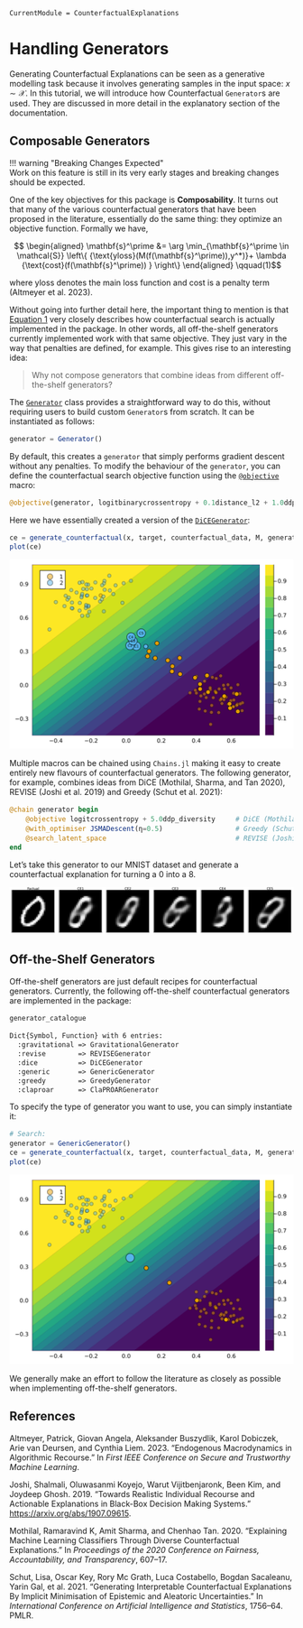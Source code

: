 
``` @meta
CurrentModule = CounterfactualExplanations 
```

# Handling Generators

Generating Counterfactual Explanations can be seen as a generative modelling task because it involves generating samples in the input space: $x \sim \mathcal{X}$. In this tutorial, we will introduce how Counterfactual `Generator`s are used. They are discussed in more detail in the explanatory section of the documentation.

## Composable Generators

!!! warning "Breaking Changes Expected"  
    Work on this feature is still in its very early stages and breaking changes should be expected.

One of the key objectives for this package is **Composability**. It turns out that many of the various counterfactual generators that have been proposed in the literature, essentially do the same thing: they optimize an objective function. Formally we have,

$$
\begin{aligned}
\mathbf{s}^\prime &= \arg \min_{\mathbf{s}^\prime \in \mathcal{S}} \left\{  {\text{yloss}(M(f(\mathbf{s}^\prime)),y^*)}+ \lambda {\text{cost}(f(\mathbf{s}^\prime)) }  \right\} 
\end{aligned} 
 \qquad(1)$$

where $\text{yloss}$ denotes the main loss function and $\text{cost}$ is a penalty term (Altmeyer et al. 2023).

Without going into further detail here, the important thing to mention is that [Equation 1](#eq-general) very closely describes how counterfactual search is actually implemented in the package. In other words, all off-the-shelf generators currently implemented work with that same objective. They just vary in the way that penalties are defined, for example. This gives rise to an interesting idea:

> Why not compose generators that combine ideas from different off-the-shelf generators?

The [`Generator`](@ref) class provides a straightforward way to do this, without requiring users to build custom `Generator`s from scratch. It can be instantiated as follows:

``` julia
generator = Generator()
```

By default, this creates a `generator` that simply performs gradient descent without any penalties. To modify the behaviour of the `generator`, you can define the counterfactual search objective function using the [`@objective`](@ref) macro:

``` julia
@objective(generator, logitbinarycrossentropy + 0.1distance_l2 + 1.0ddp_diversity)
```

Here we have essentially created a version of the [`DiCEGenerator`](@ref):

``` julia
ce = generate_counterfactual(x, target, counterfactual_data, M, generator; num_counterfactuals=5)
plot(ce)
```

![](generators_files/figure-commonmark/cell-5-output-1.svg)

Multiple macros can be chained using `Chains.jl` making it easy to create entirely new flavours of counterfactual generators. The following generator, for example, combines ideas from DiCE (Mothilal, Sharma, and Tan 2020), REVISE (Joshi et al. 2019) and Greedy (Schut et al. 2021):

``` julia
@chain generator begin
    @objective logitcrossentropy + 5.0ddp_diversity     # DiCE (Mothilal et al. 2020)
    @with_optimiser JSMADescent(η=0.5)                  # Greedy (Schut et al. 2021)
    @search_latent_space                                # REVISE (Joshi et al. 2019)
end
```

Let’s take this generator to our MNIST dataset and generate a counterfactual explanation for turning a 0 into a 8.

![](generators_files/figure-commonmark/cell-10-output-1.svg)

## Off-the-Shelf Generators

Off-the-shelf generators are just default recipes for counterfactual generators. Currently, the following off-the-shelf counterfactual generators are implemented in the package:

``` julia
generator_catalogue
```

    Dict{Symbol, Function} with 6 entries:
      :gravitational => GravitationalGenerator
      :revise        => REVISEGenerator
      :dice          => DiCEGenerator
      :generic       => GenericGenerator
      :greedy        => GreedyGenerator
      :claproar      => ClaPROARGenerator

To specify the type of generator you want to use, you can simply instantiate it:

``` julia
# Search:
generator = GenericGenerator()
ce = generate_counterfactual(x, target, counterfactual_data, M, generator)
plot(ce)
```

![](generators_files/figure-commonmark/cell-13-output-1.svg)

We generally make an effort to follow the literature as closely as possible when implementing off-the-shelf generators.

## References

Altmeyer, Patrick, Giovan Angela, Aleksander Buszydlik, Karol Dobiczek, Arie van Deursen, and Cynthia Liem. 2023. “Endogenous Macrodynamics in Algorithmic Recourse.” In *First IEEE Conference on Secure and Trustworthy Machine Learning*.

Joshi, Shalmali, Oluwasanmi Koyejo, Warut Vijitbenjaronk, Been Kim, and Joydeep Ghosh. 2019. “Towards Realistic Individual Recourse and Actionable Explanations in Black-Box Decision Making Systems.” <https://arxiv.org/abs/1907.09615>.

Mothilal, Ramaravind K, Amit Sharma, and Chenhao Tan. 2020. “Explaining Machine Learning Classifiers Through Diverse Counterfactual Explanations.” In *Proceedings of the 2020 Conference on Fairness, Accountability, and Transparency*, 607–17.

Schut, Lisa, Oscar Key, Rory Mc Grath, Luca Costabello, Bogdan Sacaleanu, Yarin Gal, et al. 2021. “Generating Interpretable Counterfactual Explanations By Implicit Minimisation of Epistemic and Aleatoric Uncertainties.” In *International Conference on Artificial Intelligence and Statistics*, 1756–64. PMLR.

